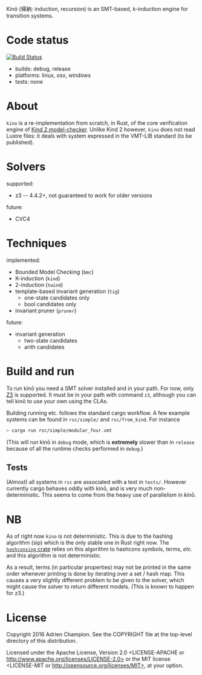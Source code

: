 Kinō (帰納: induction, recursion) is an SMT-based, k-induction engine for transition systems.

# Code status

[![Build Status](https://travis-ci.org/kino-mc/kino.svg?branch=master)](https://travis-ci.org/kino-mc/kino)

- builds: debug, release
- platforms: linux, osx, windows
- tests: none

# About

`kino` is a re-implementation from scratch, in Rust, of the core verification
engine of [Kind 2 model-checker](https://kind2-mc.github.io/kind2/). Unlike
Kind 2 however, `kino` does not read Lustre files: it deals with system
expressed in the VMT-LIB standard (to be published).

# Solvers

supported:

- z3 -- 4.4.2+, not guaranteed to work for older versions

future:

- CVC4

# Techniques

implemented:

- Bounded Model Checking (`bmc`)
- K-induction (`kind`)
- 2-induction (`twind`)
- template-based invariant generation (`tig`)
    - one-state candidates only
    - bool candidates only
- invariant pruner (`pruner`)

future:

- invariant generation
    - two-state candidates
    - arith candidates

# Build and run

To run kinō you need a SMT solver installed and in your path. For now, only
[Z3][z3] is supported. It must be in your path with command `z3`, although you
can tell kinō to use your own using the CLAs.

Building running etc. follows the standard cargo workflow. A few example
systems can be found in `rsc/simple/` and `rsc/from_kind`. For instance

```bash
> cargo run rsc/simple/modular_four.vmt
```

(This will run kinō in `debug` mode, which is **extremely** slower than in
`release` because of all the runtime checks performed in `debug`.)

## Tests

(Almost) all systems in `rsc` are associated with a test in `tests/`. However
currently cargo behaves oddly with kinō, and is very much non-deterministic.
This seems to come from the heavy use of parallelism in kinō.

# NB

As of right now `kino` is not deterministic. This is due to the hashing
algorithm (sip) which is the only stable one in Rust right now. The
[`hashconsing` crate](https://crates.io/crates/hashconsing) relies on this
algorithm to hashcons symbols, terms, *etc.* and this algorithm is not
deterministic.

As a result, terms (in particular properties) may not be printed in the same
order whenever printing is done by iterating over a set / hash map. This causes
a very slightly different problem to be given to the solver, which might cause
the solver to return different models. (This is known to happen for z3.)

# License

Copyright 2016 Adrien Champion. See the COPYRIGHT file at the top-level
directory of this distribution.

Licensed under the Apache License, Version 2.0 <LICENSE-APACHE or
http://www.apache.org/licenses/LICENSE-2.0> or the MIT license <LICENSE-MIT or
http://opensource.org/licenses/MIT>, at your option.



[graph based invgen]: http://homepage.cs.uiowa.edu/~tinelli/papers/KahGT-NFM-11.pdf (Instantiation-based Invariant Generation)
[ice invgen]: http://web.engr.illinois.edu/~garg11/papers/dt-ice.pdf (ICE Invariant Generation)
[c2i invgen]: http://web.stanford.edu/~sharmar/pubs/c2i.pdf (C2I Invariant Generation)

[z3]: https://github.com/Z3Prover/z3 (Z3 SMT solver)
